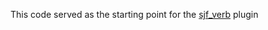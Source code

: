 This code served as the starting point for the [sjf_verb](https://simohnf.github.io/plug-ins/sjf_verb/) plugin
